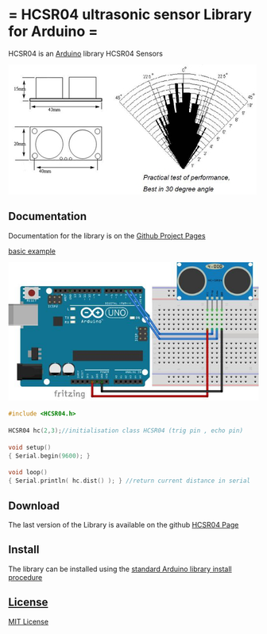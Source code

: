 = HCSR04 ultrasonic sensor Library for Arduino =
==========
HCSR04 is an [Arduino](http://arduino.cc) library HCSR04 Sensors

![HC-SR04](HC_SR04.jpg)

Documentation
-------------
Documentation for the library is on the
[Github Project Pages](https://github.com/gamgine/HCSR04-ultrasonic-sensor-lib)

[basic example](examples/HCSR04/HCSR04.ino)

![schéma](examples/HCSR04/HC_SR04_cabling.jpg)
```ino
#include <HCSR04.h>

HCSR04 hc(2,3);//initialisation class HCSR04 (trig pin , echo pin)

void setup()
{ Serial.begin(9600); }

void loop() 
{ Serial.println( hc.dist() ); } //return current distance in serial
```

Download
--------
The last version of the Library is available on the github
[HCSR04 Page](https://github.com/gamgine/HCSR04-ultrasonic-sensor-lib/releases) 


Install
-------
The library can be installed using the [standard Arduino library install procedure](http://arduino.cc/en/Guide/Libraries)  

[License](https://github.com/gamgine/HCSR04-ultrasonic-sensor-lib/blob/master/LICENSE)
-------
[MIT License](https://github.com/gamgine/HCSR04-ultrasonic-sensor-lib/blob/master/LICENSE)
